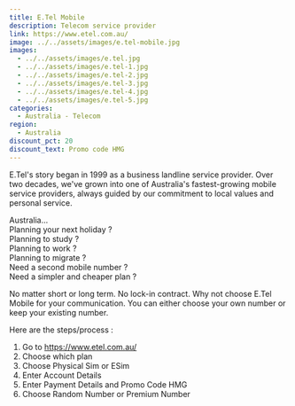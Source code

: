 ```yaml
---
title: E.Tel Mobile
description: Telecom service provider
link: https://www.etel.com.au/
image: ../../assets/images/e.tel-mobile.jpg
images:
  - ../../assets/images/e.tel.jpg
  - ../../assets/images/e.tel-1.jpg
  - ../../assets/images/e.tel-2.jpg
  - ../../assets/images/e.tel-3.jpg
  - ../../assets/images/e.tel-4.jpg
  - ../../assets/images/e.tel-5.jpg
categories:
  - Australia - Telecom
region:
  - Australia
discount_pct: 20
discount_text: Promo code HMG
---
```

E.Tel's story began in 1999 as a business landline service provider. Over two decades, we've grown into one of Australia's fastest-growing mobile service providers, always guided by our commitment to local values and personal service.

Australia...\
Planning your next holiday ?\
Planning to study ? \
Planning to work ? \
Planning to migrate ?\
Need a second mobile number ? \
Need a simpler and cheaper plan ? 

No matter short or long term. No lock-in contract. Why not choose E.Tel Mobile for your communication. You can either choose your own number or keep your existing number. 

Here are the steps/process :

1. Go to https://www.etel.com.au/
2. Choose which plan
3. Choose Physical Sim or ESim
4. Enter Account Details 
5. Enter Payment Details and Promo Code HMG
6. Choose Random Number or Premium Number
